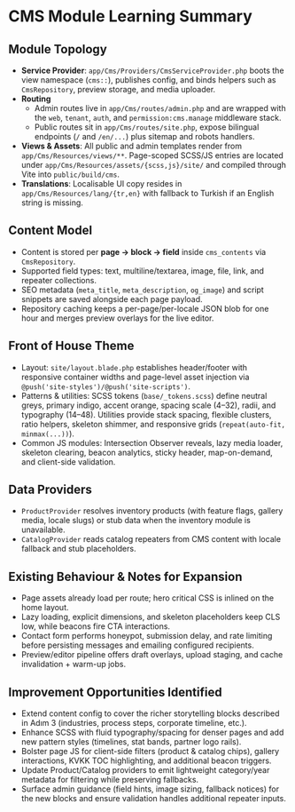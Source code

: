 # CMS Module Learning Summary

## Module Topology
- **Service Provider**: `app/Cms/Providers/CmsServiceProvider.php` boots the view namespace (`cms::`), publishes config, and binds helpers such as `CmsRepository`, preview storage, and media uploader.
- **Routing**
  - Admin routes live in `app/Cms/routes/admin.php` and are wrapped with the `web`, `tenant`, `auth`, and `permission:cms.manage` middleware stack.
  - Public routes sit in `app/Cms/routes/site.php`, expose bilingual endpoints (`/` and `/en/...`) plus sitemap and robots handlers.
- **Views & Assets**: All public and admin templates render from `app/Cms/Resources/views/**`. Page-scoped SCSS/JS entries are located under `app/Cms/Resources/assets/{scss,js}/site/` and compiled through Vite into `public/build/cms`.
- **Translations**: Localisable UI copy resides in `app/Cms/Resources/lang/{tr,en}` with fallback to Turkish if an English string is missing.

## Content Model
- Content is stored per **page → block → field** inside `cms_contents` via `CmsRepository`.
- Supported field types: text, multiline/textarea, image, file, link, and repeater collections.
- SEO metadata (`meta_title`, `meta_description`, `og_image`) and script snippets are saved alongside each page payload.
- Repository caching keeps a per-page/per-locale JSON blob for one hour and merges preview overlays for the live editor.

## Front of House Theme
- Layout: `site/layout.blade.php` establishes header/footer with responsive container widths and page-level asset injection via `@push('site-styles')/@push('site-scripts')`.
- Patterns & utilities: SCSS tokens (`base/_tokens.scss`) define neutral greys, primary indigo, accent orange, spacing scale (4–32), radii, and typography (14–48). Utilities provide stack spacing, flexible clusters, ratio helpers, skeleton shimmer, and responsive grids (`repeat(auto-fit, minmax(...))`).
- Common JS modules: Intersection Observer reveals, lazy media loader, skeleton clearing, beacon analytics, sticky header, map-on-demand, and client-side validation.

## Data Providers
- `ProductProvider` resolves inventory products (with feature flags, gallery media, locale slugs) or stub data when the inventory module is unavailable.
- `CatalogProvider` reads catalog repeaters from CMS content with locale fallback and stub placeholders.

## Existing Behaviour & Notes for Expansion
- Page assets already load per route; hero critical CSS is inlined on the home layout.
- Lazy loading, explicit dimensions, and skeleton placeholders keep CLS low, while beacons fire CTA interactions.
- Contact form performs honeypot, submission delay, and rate limiting before persisting messages and emailing configured recipients.
- Preview/editor pipeline offers draft overlays, upload staging, and cache invalidation + warm-up jobs.

## Improvement Opportunities Identified
- Extend content config to cover the richer storytelling blocks described in Adım 3 (industries, process steps, corporate timeline, etc.).
- Enhance SCSS with fluid typography/spacing for denser pages and add new pattern styles (timelines, stat bands, partner logo rails).
- Bolster page JS for client-side filters (product & catalog chips), gallery interactions, KVKK TOC highlighting, and additional beacon triggers.
- Update Product/Catalog providers to emit lightweight category/year metadata for filtering while preserving fallbacks.
- Surface admin guidance (field hints, image sizing, fallback notices) for the new blocks and ensure validation handles additional repeater inputs.
